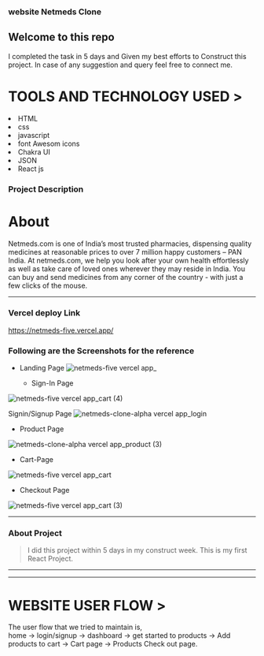 ###   website <span>Netmeds Clone<span>
<h2>Welcome to this repo</h2>

I completed the task in 5 days and Given my
 best efforts to Construct this project.
In case of any suggestion and query feel free to connect me.

 <h1>TOOLS AND TECHNOLOGY USED ></h1>
  <li>HTML</li>
  <li>css</li>
<li>javascript</li>  
<li>font Awesom icons</li>
<li>Chakra UI</li>
<li>JSON</li>
<li>React js</li>


### Project Description
 
 
 <h1>About </h1>
Netmeds.com is one of India’s most trusted pharmacies, dispensing quality medicines at reasonable prices to over 7 million happy customers – PAN India. At netmeds.com, we help you look after your own health effortlessly as well as take care of loved ones wherever they may reside in India. You can buy and send medicines from any corner of the country - with just a few clicks of the mouse.

---

### Vercel deploy Link
 
https://netmeds-five.vercel.app/



### Following are the Screenshots for the reference

- Landing Page
   ![netmeds-five vercel app_](https://user-images.githubusercontent.com/101397735/191342585-bb0c64ce-69e7-4aee-bec4-87de831bc776.png)

 
  - Sign-In Page 

![netmeds-five vercel app_cart (4)](https://user-images.githubusercontent.com/101397735/191342743-bb11d84b-6670-4295-9f24-6adc33e19113.png)




 Signin/Signup Page
 ![netmeds-clone-alpha vercel app_login](https://user-images.githubusercontent.com/101397735/191343402-a67c62d6-e6ac-4cde-8390-2d9aeb0d5a8f.png)

 
 
- Product Page

![netmeds-clone-alpha vercel app_product (3)](https://user-images.githubusercontent.com/101397735/191343794-02d5b75e-02f9-400c-af73-691dee919afe.png)
 


- Cart-Page

![netmeds-five vercel app_cart](https://user-images.githubusercontent.com/101397735/191343892-0200b561-117b-47e0-a99e-617b5c079641.png)


- Checkout Page
  
![netmeds-five vercel app_cart (3)](https://user-images.githubusercontent.com/101397735/191344049-785d89d6-207d-4b6b-81bb-0b115b579e94.png)



---


### About Project

> I did this project within 5 days in my construct week. This is my first React Project.


---

------

 
<h1>WEBSITE USER FLOW ></h1>

The user flow that we tried to maintain is,
<br/>
home -> login/signup -> dashboard -> get started to products -> Add products to cart -> Cart page -> Products Check out page.
